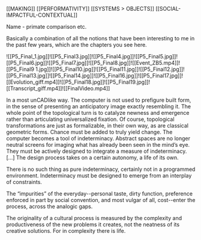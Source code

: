 [[MAKING]]
[[PERFORMATIVITY]]
[[SYSTEMS > OBJECTS]]
[[SOCIAL-IMPACTFUL-CONTEXTUAL]]

Name - primate comparison etc. 

Basically a combination of all the notions that have been interesting to me in the past few years, which are the chapters you see here. 

![[P5_Final_1.jpg]]![[P5_Final3.jpg]]![[P5_Final4.jpg]]![[P5_Final5.jpg]]![[P5_Final6.jpg]]![[P5_Final7.jpg]]![[P5_Final8.jpg]]![[Event_ZB5.mp4]]![[P5_Final9 1.jpg]]![[P5_Final10.jpg]]![[P5_Final11.jpg]]![[P5_Final12.jpg]]![[P5_Final13.jpg]]![[P5_Final14.jpg]]![[P5_Final16.jpg]]![[P5_Final17.jpg]]![[Evolution_giff.mp4]]![[P5_Final18.jpg]]![[P5_Final19.jpg]]![[Transcript_giff.mp4]]![[FinalVideo.mp4]]

In a most unCADlike way. The computer is not used to prefigure built form, in the sense of presenting an anticipatory image exactly resembling it. The whole point of the topological turn is to catalyze newness and emergence rather than articulating universalized fixation. Of course, topological transformations are just as formalizable, in their own way, as are classical geometric forms. Chance must be added to truly yield change. The computer becomes a tool of indeterminacy. Abstract spaces are no longer neutral screens for imaging what has already been seen in the mind’s eye. They must be actively designed to integrate a measure of indeterminacy. [...] The design process takes on a certain autonomy, a life of its own.

There is no such thing as pure indeterminacy, certainly not in a programmed environment. Indeterminacy must be designed to emerge from an interplay of constraints.

The “impurities” of the everyday--personal taste, dirty function, preference enforced in part by social convention, and most vulgar of all, cost--enter the process, across the analogic gaps.

The originality of a cultural process is measured by the complexity and productiveness of the new problems it creates, not the neatness of its creative solutions. For in complexity there is life.
